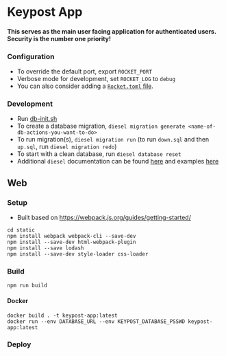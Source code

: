 # Keypost App

#### This serves as the main user facing application for authenticated users. Security is the number one priority!

### Configuration
 - To override the default port, export `ROCKET_PORT`
 - Verbose mode for development, set `ROCKET_LOG` to `debug`
 - You can also consider adding a [`Rocket.toml` file](https://github.com/SergioBenitez/Rocket/blob/36c1570c614e3b9c1ff6a33f0ebd3c94b440e2cc/site/guide/9-configuration.md#rockettoml).

### Development
 - Run [db-init.sh](https://github.com/keypost-org/keypost-app/blob/master/scripts/db-init.sh)
 - To create a database migration, `diesel migration generate <name-of-db-actions-you-want-to-do>`
 - To run migration(s), `diesel migration run` (to run `down.sql` and then `up.sql`, run `diesel migration redo`)
 - To start with a clean database, run `diesel database reset`
 - Additional `diesel` documentation can be found [here](https://diesel.rs/guides/) and examples [here](https://github.com/diesel-rs/diesel/tree/master/examples/postgres)

## Web

### Setup
 - Built based on https://webpack.js.org/guides/getting-started/
```
cd static
npm install webpack webpack-cli --save-dev
npm install --save-dev html-webpack-plugin
npm install --save lodash
npm install --save-dev style-loader css-loader
```

### Build
```
npm run build
```

#### Docker
```
docker build . -t keypost-app:latest
docker run --env DATABASE_URL --env KEYPOST_DATABASE_PSSWD keypost-app:latest
```

### Deploy